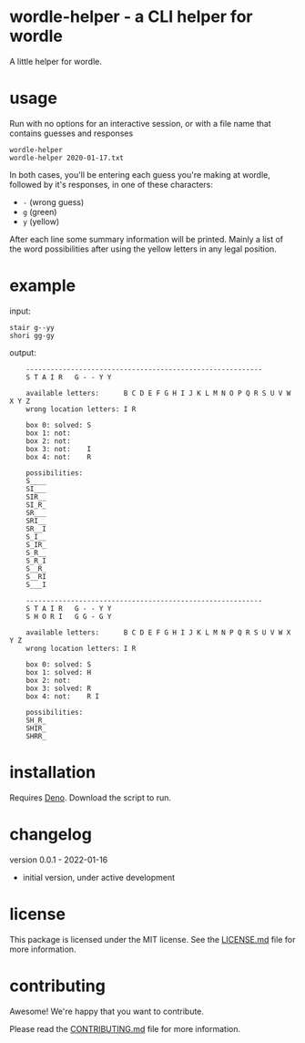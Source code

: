 wordle-helper - a CLI helper for wordle
================================================================================

A little helper for wordle.  


usage
================================================================================

Run with no options for an interactive session, or with a file name that
contains guesses and responses

    wordle-helper
    wordle-helper 2020-01-17.txt

In both cases, you'll be entering each guess you're making at wordle, followed
by it's responses, in one of these characters:

- `-` (wrong guess)
- `g` (green) 
- `y` (yellow)

After each line some summary information will be printed.  Mainly a list of the
word possibilities after using the yellow letters in any legal position.


example
================================================================================

input:

    stair g--yy
    shori gg-gy

output:

        ----------------------------------------------------------
        S T A I R   G - - Y Y

        available letters:      B C D E F G H I J K L M N O P Q R S U V W X Y Z
        wrong location letters: I R

        box 0: solved: S
        box 1: not:
        box 2: not:
        box 3: not:    I
        box 4: not:    R

        possibilities:
        S____
        SI___
        SIR__
        SI_R_
        SR___
        SRI__
        SR__I
        S_I__
        S_IR_
        S_R__
        S_R_I
        S__R_
        S__RI
        S___I

        ----------------------------------------------------------
        S T A I R   G - - Y Y
        S H O R I   G G - G Y

        available letters:      B C D E F G H I J K L M N P Q R S U V W X Y Z
        wrong location letters: I R

        box 0: solved: S
        box 1: solved: H
        box 2: not:
        box 3: solved: R
        box 4: not:    R I

        possibilities:
        SH_R_
        SHIR_
        SHRR_


installation
================================================================================

Requires [Deno](https://deno.land/).  Download the script to run.


changelog
================================================================================

version 0.0.1 - 2022-01-16

- initial version, under active development


license
================================================================================

This package is licensed under the MIT license.  See the [LICENSE.md][] file
for more information.


contributing
================================================================================

Awesome!  We're happy that you want to contribute.

Please read the [CONTRIBUTING.md][] file for more information.


[LICENSE.md]: LICENSE.md
[CONTRIBUTING.md]: CONTRIBUTING.md
[CHANGELOG.md]: CHANGELOG.md